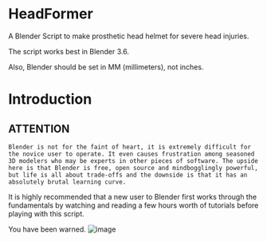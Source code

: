 # HeadFormer
A Blender Script to make prosthetic head helmet for severe head injuries.

The script works best in Blender 3.6.

Also, Blender should be set in MM (millimeters), not inches.

# Introduction




## ATTENTION

	Blender is not for the faint of heart, it is extremely difficult for the novice user to operate. It even causes frustration among seasoned 3D modelers who may be experts in other pieces of software. The upside here is that Blender is free, open source and mindbogglingly powerful, but life is all about trade-offs and the downside is that it has an absolutely brutal learning curve.

It is highly recommended that a new user to Blender first works through the fundamentals by watching and reading a few hours worth of tutorials before playing with this script.

You have been warned.
![image](https://github.com/user-attachments/assets/fd4ec16b-e968-4606-b3c0-2eaf9777fa63)

